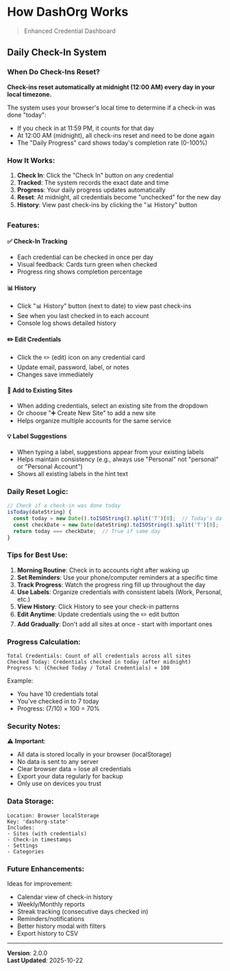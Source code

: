 # How DashOrg Works

> Enhanced Credential Dashboard

## Daily Check-In System

### When Do Check-Ins Reset?
**Check-ins reset automatically at midnight (12:00 AM) every day in your local timezone.**

The system uses your browser's local time to determine if a check-in was done "today":
- If you check in at 11:59 PM, it counts for that day
- At 12:00 AM (midnight), all check-ins reset and need to be done again
- The "Daily Progress" card shows today's completion rate (0-100%)

### How It Works:
1. **Check In**: Click the "Check In" button on any credential
2. **Tracked**: The system records the exact date and time
3. **Progress**: Your daily progress updates automatically
4. **Reset**: At midnight, all credentials become "unchecked" for the new day
5. **History**: View past check-ins by clicking the "📊 History" button

### Features:

#### ✅ Check-In Tracking
- Each credential can be checked in once per day
- Visual feedback: Cards turn green when checked
- Progress ring shows completion percentage

#### 📊 History
- Click "📊 History" button (next to date) to view past check-ins
- See when you last checked in to each account
- Console log shows detailed history

#### ✏️ Edit Credentials
- Click the ✏️ (edit) icon on any credential card
- Update email, password, label, or notes
- Changes save immediately

#### 🔄 Add to Existing Sites
- When adding credentials, select an existing site from the dropdown
- Or choose "➕ Create New Site" to add a new site
- Helps organize multiple accounts for the same service

#### 💡 Label Suggestions
- When typing a label, suggestions appear from your existing labels
- Helps maintain consistency (e.g., always use "Personal" not "personal" or "Personal Account")
- Shows all existing labels in the hint text

### Daily Reset Logic:

```javascript
// Check if a check-in was done today
isToday(dateString) {
  const today = new Date().toISOString().split('T')[0];  // Today's date
  const checkDate = new Date(dateString).toISOString().split('T')[0];
  return today === checkDate;  // True if same day
}
```

### Tips for Best Use:

1. **Morning Routine**: Check in to accounts right after waking up
2. **Set Reminders**: Use your phone/computer reminders at a specific time
3. **Track Progress**: Watch the progress ring fill up throughout the day
4. **Use Labels**: Organize credentials with consistent labels (Work, Personal, etc.)
5. **View History**: Click History to see your check-in patterns
6. **Edit Anytime**: Update credentials using the ✏️ edit button
7. **Add Gradually**: Don't add all sites at once - start with important ones

### Progress Calculation:

```
Total Credentials: Count of all credentials across all sites
Checked Today: Credentials checked in today (after midnight)
Progress %: (Checked Today / Total Credentials) × 100
```

Example:
- You have 10 credentials total
- You've checked in to 7 today
- Progress: (7/10) × 100 = 70%

### Security Notes:

⚠️ **Important**:
- All data is stored locally in your browser (localStorage)
- No data is sent to any server
- Clear browser data = lose all credentials
- Export your data regularly for backup
- Only use on devices you trust

### Data Storage:

```
Location: Browser localStorage
Key: 'dashorg-state'
Includes:
- Sites (with credentials)
- Check-in timestamps
- Settings
- Categories
```

### Future Enhancements:

Ideas for improvement:
- Calendar view of check-in history
- Weekly/Monthly reports
- Streak tracking (consecutive days checked in)
- Reminders/notifications
- Better history modal with filters
- Export history to CSV

---

**Version**: 2.0.0  
**Last Updated**: 2025-10-22
